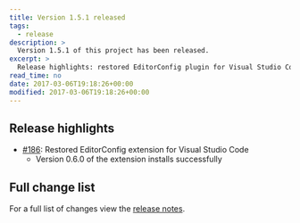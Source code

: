```yaml
---
title: Version 1.5.1 released
tags:
  - release
description: >
  Version 1.5.1 of this project has been released.
excerpt: >
  Release highlights: restored EditorConfig plugin for Visual Studio Code...
read_time: no
date: 2017-03-06T19:18:26+00:00
modified: 2017-03-06T19:18:26+00:00
---
```


## Release highlights

* [#186](https://github.com/gantsign/development-environment/pull/186):
  Restored EditorConfig extension for Visual Studio Code
    * Version 0.6.0 of the extension installs successfully

## Full change list

For a full list of changes view the
[release notes](https://github.com/gantsign/development-environment/releases/tag/1.5.1).
